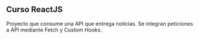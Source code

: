 ## Curso ReactJS

Proyecto que consume una API que entrega noticias. Se integran peticiones a API mediante Fetch y Custom Hooks.